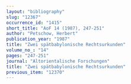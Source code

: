 ```yaml
---
layout: "bibliography"
slug: "12367"
occurrence_id: "1415"
short_title: "AoF 14 (1987), 247-251"
author: "Petschow, Herbert"
publication_year: "1987"
title: "Zwei spätbabylonische Rechtsurkunden"
volume_no_: "14"
pages: "247-251"
journal: "Altorientalische Forschungen"
title: "Zwei spätbabylonische Rechtsurkunden"
previous_item: "12370"
---
```

